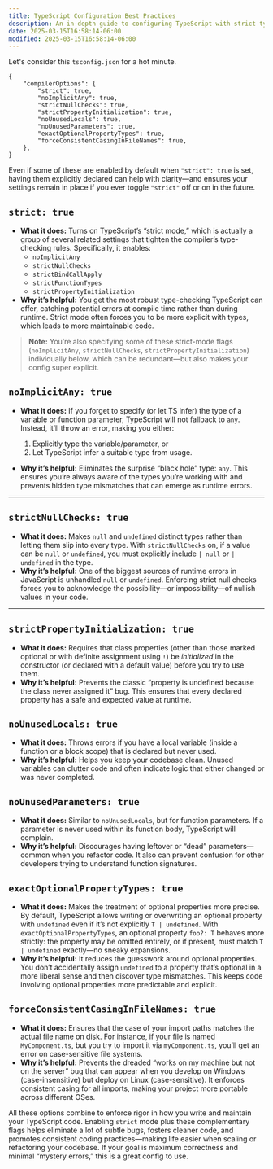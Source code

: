 ```yaml
---
title: TypeScript Configuration Best Practices
description: An in-depth guide to configuring TypeScript with strict type checking and other important compiler options for maximum safety and reliability.
date: 2025-03-15T16:58:14-06:00
modified: 2025-03-15T16:58:14-06:00
---
```


Let's consider this `tsconfig.json` for a hot minute.

```jsonc
{
	"compilerOptions": {
		"strict": true,
		"noImplicitAny": true,
		"strictNullChecks": true,
		"strictPropertyInitialization": true,
		"noUnusedLocals": true,
		"noUnusedParameters": true,
		"exactOptionalPropertyTypes": true,
		"forceConsistentCasingInFileNames": true,
	},
}
```

Even if some of these are enabled by default when `"strict": true` is set, having them explicitly declared can help with clarity—and ensures your settings remain in place if you ever toggle `"strict"` off or on in the future.

## `strict: true`

- **What it does:** Turns on TypeScript’s “strict mode,” which is actually a group of several related settings that tighten the compiler’s type-checking rules. Specifically, it enables:
  - `noImplicitAny`
  - `strictNullChecks`
  - `strictBindCallApply`
  - `strictFunctionTypes`
  - `strictPropertyInitialization`
- **Why it’s helpful:** You get the most robust type-checking TypeScript can offer, catching potential errors at compile time rather than during runtime. Strict mode often forces you to be more explicit with types, which leads to more maintainable code.

> **Note:** You’re also specifying some of these strict-mode flags (`noImplicitAny`, `strictNullChecks`, `strictPropertyInitialization`) individually below, which can be redundant—but also makes your config super explicit.

## `noImplicitAny: true`

- **What it does:** If you forget to specify (or let TS infer) the type of a variable or function parameter, TypeScript will not fallback to `any`. Instead, it’ll throw an error, making you either:

  1. Explicitly type the variable/parameter, or
  2. Let TypeScript infer a suitable type from usage.

- **Why it’s helpful:** Eliminates the surprise “black hole” type: `any`. This ensures you’re always aware of the types you’re working with and prevents hidden type mismatches that can emerge as runtime errors.

---

## `strictNullChecks: true`

- **What it does:** Makes `null` and `undefined` distinct types rather than letting them slip into every type. With `strictNullChecks` on, if a value can be `null` or `undefined`, you must explicitly include `| null` or `| undefined` in the type.
- **Why it’s helpful:** One of the biggest sources of runtime errors in JavaScript is unhandled `null` or `undefined`. Enforcing strict null checks forces you to acknowledge the possibility—or impossibility—of nullish values in your code.

---

## `strictPropertyInitialization: true`

- **What it does:** Requires that class properties (other than those marked optional or with definite assignment using `!`) be _initialized_ in the constructor (or declared with a default value) before you try to use them.
- **Why it’s helpful:** Prevents the classic “property is undefined because the class never assigned it” bug. This ensures that every declared property has a safe and expected value at runtime.

## `noUnusedLocals: true`

- **What it does:** Throws errors if you have a local variable (inside a function or a block scope) that is declared but never used.
- **Why it’s helpful:** Helps you keep your codebase clean. Unused variables can clutter code and often indicate logic that either changed or was never completed.

## `noUnusedParameters: true`

- **What it does:** Similar to `noUnusedLocals`, but for function parameters. If a parameter is never used within its function body, TypeScript will complain.
- **Why it’s helpful:** Discourages having leftover or “dead” parameters—common when you refactor code. It also can prevent confusion for other developers trying to understand function signatures.

## `exactOptionalPropertyTypes: true`

- **What it does:** Makes the treatment of optional properties more precise. By default, TypeScript allows writing or overwriting an optional property with `undefined` even if it’s not explicitly `T | undefined`. With `exactOptionalPropertyTypes`, an optional property `foo?: T` behaves more strictly: the property may be omitted entirely, or if present, must match `T | undefined` exactly—no sneaky expansions.
- **Why it’s helpful:** It reduces the guesswork around optional properties. You don’t accidentally assign `undefined` to a property that’s optional in a more liberal sense and then discover type mismatches. This keeps code involving optional properties more predictable and explicit.

## `forceConsistentCasingInFileNames: true`

- **What it does:** Ensures that the case of your import paths matches the actual file name on disk. For instance, if your file is named `MyComponent.ts`, but you try to import it via `myComponent.ts`, you’ll get an error on case-sensitive file systems.
- **Why it’s helpful:** Prevents the dreaded “works on my machine but not on the server” bug that can appear when you develop on Windows (case-insensitive) but deploy on Linux (case-sensitive). It enforces consistent casing for all imports, making your project more portable across different OSes.

All these options combine to enforce rigor in how you write and maintain your TypeScript code. Enabling `strict` mode plus these complementary flags helps eliminate a lot of subtle bugs, fosters cleaner code, and promotes consistent coding practices—making life easier when scaling or refactoring your codebase. If your goal is maximum correctness and minimal “mystery errors,” this is a great config to use.
